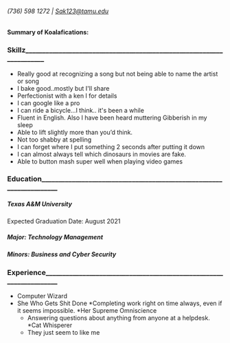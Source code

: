  
###### (736) 598 1272 | Sak123@tamu.edu

#### Summary of Koalafications:

### Skillz______________________________________________________________________ 
* Really good at recognizing a song but not being able to name the artist or song 
* I bake good..mostly but I'll share
* Perfectionist with a ken I for details 
* I can google like a pro 
* I can ride a bicycle...I think.. it's been a while 
* Fluent in English. Also I have been heard muttering Gibberish in my sleep 
* Able to lift slightly more than you’d think. 
* Not too shabby at spelling 
* I can forget where I put something 2 seconds after putting it down 
* I can almost always tell which dinosaurs in movies are fake. 
* Able to button mash super well when playing video games

### Education_____________________________________________________________________ 
##### Texas A&M University                  
   Expected Graduation Date: August 2021 
##### Major: Technology Management 
##### Minors: Business and Cyber Security

### Experience____________________________________________________________________ 
* Computer Wizard 
* She Who Gets Shit Done 
  *Completing work right on time always, even if it seems impossible. 
*Her Supreme Omniscience 
  * Answering questions about anything from anyone at a helpdesk. 
*Cat Whisperer 
  * They just seem to like me

